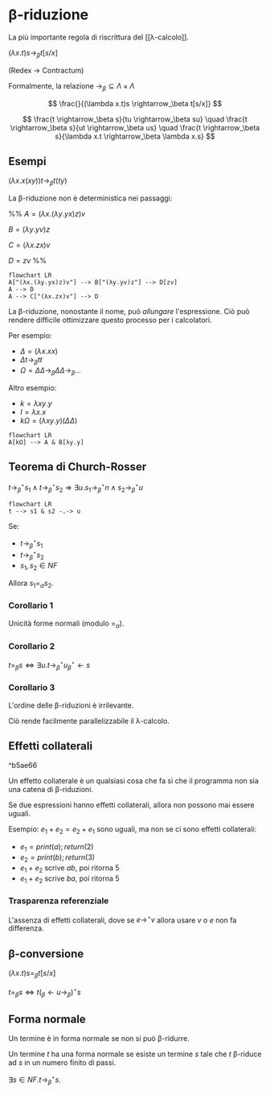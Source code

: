 # β-riduzione

La più importante regola di riscrittura del [[λ-calcolo]].

$(\lambda x.t)s \rightarrow_\beta t[s/x]$

(Redex → Contractum)

Formalmente, la relazione $\rightarrow_\beta \subseteq \Lambda \times \Lambda$

$$
\frac{}{(\lambda x.t)s \rightarrow_\beta t[s/x]}
$$

$$
\frac{t \rightarrow_\beta s}{tu \rightarrow_\beta su} \quad \frac{t \rightarrow_\beta s}{ut \rightarrow_\beta us} \quad
\frac{t \rightarrow_\beta s}{\lambda x.t \rightarrow_\beta \lambda x.s}
$$

## Esempi

$(\lambda x.x(xy))t \rightarrow_\beta t(ty)$

La β-riduzione non è deterministica nei passaggi:

%%
$A=(\lambda x.(\lambda y.yx)z)v$

$B=(\lambda y.yv)z$

$C=(\lambda x.zx)v$

$D=zv$
%%

```mermaid
flowchart LR
A["(λx.(λy.yx)z)v"] --> B["(λy.yv)z"] --> D[zv]
A --> D
A --> C["(λx.zx)v"] --> D
```

La β-riduzione, nonostante il nome, può *allungare* l'espressione. Ciò può rendere difficile ottimizzare questo processo per i calcolatori.

Per esempio:

- $\Delta = (\lambda x.xx)$
- $\Delta t \rightarrow_\beta tt$
- $\Omega = \Delta \Delta \rightarrow_\beta \Delta \Delta \rightarrow_\beta …$

Altro esempio:

- $k = \lambda xy.y$
- $I=\lambda x.x$
- $k \Omega = (\lambda xy.y)(\Delta \Delta)$

```mermaid
flowchart LR
A[kΩ] --> A & B[λy.y]
```

## Teorema di Church-Rosser

$t \rightarrow_\beta^\star s_1 \land t \rightarrow_\beta^\star s_2 \Rightarrow \exists u. s_1 \rightarrow_\beta^\star n \land s_2 \rightarrow_\beta^\star u$

```mermaid
flowchart LR
t --> s1 & s2 -.-> u
```

Se:
- $t \rightarrow_\beta^\star s_1$
- $t \rightarrow_\beta^\star s_2$
- $s_1,s_2 \in NF$

Allora $s_1=_\alpha s_2$.

### Corollario 1

Unicità forme normali (modulo $=_\alpha$).

### Corollario 2

$t =_\beta s \iff \exists u.t \rightarrow_\beta^\star u _\beta^\star\leftarrow s$

### Corollario 3

L'ordine delle β-riduzioni è irrilevante.

Ciò rende facilmente parallelizzabile il λ-calcolo.

## Effetti collaterali

^b5ae66

Un effetto collaterale è un qualsiasi cosa che fa sì che il programma non sia una catena di β-riduzioni.

Se due espressioni hanno effetti collaterali, allora non possono mai essere uguali.

Esempio: $e_1+e_2=e_2+e_1$ sono uguali, ma non se ci sono effetti collaterali:
- $e_1=print(a);return(2)$
- $e_2=print(b);return(3)$
- $e_1+e_2$ scrive $ab$, poi ritorna $5$
- $e_1+e_2$ scrive $ba$, poi ritorna $5$

### Trasparenza referenziale

L'assenza di effetti collaterali, dove se $e \rightarrow^\star v$ allora usare $v$ o $e$ non fa differenza.

## β-conversione

$(\lambda x.t)s=_\beta t[s/x]$

$t=_\beta s \iff t (_\beta \leftarrow u \rightarrow_\beta)^\star s$

## Forma normale

Un termine è in forma normale se non si può β-ridurre.

Un termine $t$ ha una forma normale se esiste un termine $s$ tale che $t$ β-riduce ad $s$ in un numero finito di passi.

$\exists s \in NF.t \longrightarrow^\star_\beta s$.
